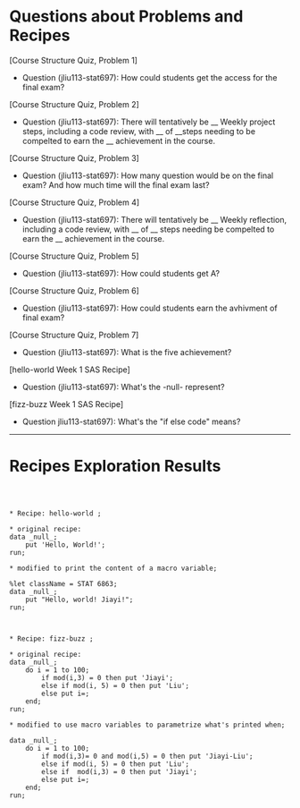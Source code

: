 
# Questions about Problems and Recipes



[Course Structure Quiz, Problem 1]
* Question (jliu113-stat697): How could students get the access for the final exam? 



[Course Structure Quiz, Problem 2]
* Question (jliu113-stat697): There will tentatively be __ Weekly project steps, including a code review, with __ of __steps needing to be compelted to earn the __ achievement in the course.



[Course Structure Quiz, Problem 3]
* Question (jliu113-stat697): How many question would be on the final exam? And how much time will the final exam last?



[Course Structure Quiz, Problem 4]
* Question (jliu113-stat697): There will tentatively be __ Weekly reflection, including a code review, with __ of __ steps needing be compelted to earn the __ achievement in the course.



[Course Structure Quiz, Problem 5]
* Question (jliu113-stat697): How could students get A?


[Course Structure Quiz, Problem 6]
* Question (jliu113-stat697): How could students earn the avhivment of final exam?


[Course Structure Quiz, Problem 7]
* Question (jliu113-stat697): What is the five achievement?


[hello-world Week 1 SAS Recipe]
* Question (jliu113-stat697): What's the -null- represent?


[fizz-buzz Week 1 SAS Recipe]
* Question jliu113-stat697): What's the "if else code" means?


***



# Recipes Exploration Results



```



* Recipe: hello-world ;

* original recipe:
data _null_;
    put 'Hello, World!';
run;

* modified to print the content of a macro variable;

%let className = STAT 6863;
data _null_;
    put "Hello, world! Jiayi!";
run;



* Recipe: fizz-buzz ;

* original recipe:
data _null_;
    do i = 1 to 100;
        if mod(i,3) = 0 then put 'Jiayi';
        else if mod(i, 5) = 0 then put 'Liu';
        else put i=;
    end;
run;

* modified to use macro variables to parametrize what's printed when;

data _null_;
    do i = 1 to 100;
        if mod(i,3)= 0 and mod(i,5) = 0 then put 'Jiayi-Liu';
        else if mod(i, 5) = 0 then put 'Liu';
        else if  mod(i,3) = 0 then put 'Jiayi';
        else put i=;
    end;
run;



```

